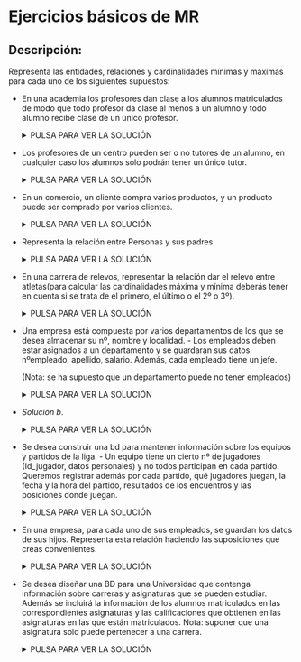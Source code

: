 # Ejercicios básicos de MR
## Descripción:
Representa las entidades, relaciones y cardinalidades mínimas y máximas para cada uno de los siguientes supuestos:

- En una academia los profesores dan clase a los alumnos matriculados de modo que todo profesor da clase al menos a un alumno y todo alumno recibe clase de un único profesor.

  <details>
      <summary>PULSA PARA VER LA SOLUCIÓN</summary>
  </br>
  <img src="img/Ej-1.png">
  </br>

 </details>     

- Los profesores de un centro pueden ser o no tutores de un alumno, en cualquier caso los alumnos solo podrán tener un único tutor.

  <details>
      <summary>PULSA PARA VER LA SOLUCIÓN</summary>
  </br>
  <img src="img/Ej-2.png">
  </br>

 </details>

- En un comercio, un cliente compra varios productos, y un producto puede ser comprado por varios clientes.
  
  <details>
      <summary>PULSA PARA VER LA SOLUCIÓN</summary>
  </br>
  <img src="img/Ej-3.png">
  </br>

 </details>

- Representa la relación entre Personas y sus padres.

  <details>
      <summary>PULSA PARA VER LA SOLUCIÓN</summary>
  </br>
    <img src="img/Ej-4.png">
  </br>

</details>

- En una carrera de relevos, representar la relación dar el relevo entre atletas(para calcular las cardinalidades máxima y mínima deberás tener en cuenta si se trata de el primero, el último o el 2º o 3º).

  <details>
      <summary>PULSA PARA VER LA SOLUCIÓN</summary>
  </br>
  <img src="img/Ej-5.png">
  </br>
</details>

- Una empresa está compuesta por varios departamentos de los que se desea almacenar su nº, nombre y localidad. - Los empleados deben estar asignados a un departamento y se guardarán sus datos nºempleado, apellido, salario. Además, cada empleado tiene un jefe.

  (Nota: se ha supuesto que un departamento puede no tener empleados)
 
  <details>
      <summary>PULSA PARA VER LA SOLUCIÓN</summary>
  </br>
  <img src="img/Ej-6.png">
  </br>
</details>

  - _Solución b_.

    <details>
          <summary>PULSA PARA VER LA SOLUCIÓN</summary>
      </br>
      <img src="img/Ej-6-b.png">
      </br>
    </details>

- Se desea construir una bd para mantener información sobre los equipos y partidos de la liga. - Un equipo tiene un cierto nº de jugadores (Id_jugador, datos personales) y no todos participan en cada partido. Queremos registrar además por cada partido, qué jugadores juegan, la fecha y la hora del partido, resultados de los encuentros y las posiciones donde juegan.

  <details>
      <summary>PULSA PARA VER LA SOLUCIÓN</summary>
  </br>
  <img src="img/Ej-7.png">
  </br>

</details>

- En una empresa, para cada uno de sus empleados, se guardan los datos de sus hijos. Representa esta relación haciendo las suposiciones que creas convenientes.

  <details>
      <summary>PULSA PARA VER LA SOLUCIÓN</summary>
  </br>
  <img src="img/Ej-8.png">
  </br>

 </details>

- Se desea diseñar una BD para una Universidad que contenga información sobre carreras y asignaturas que se pueden estudiar. Además se incluirá la información de los alumnos matriculados en las correspondientes asignaturas y las calificaciones que obtienen en las asignaturas en las que están matriculados. Nota: suponer que una asignatura solo puede pertenecer a una carrera.

  <details>
      <summary>PULSA PARA VER LA SOLUCIÓN</summary>
  </br>
  <img src="img/Ej-9.png">
  </br>

 </details>

 </div>